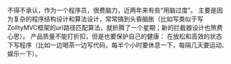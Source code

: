 不得不承认，作为一个程序员，很费脑力，近两年来有些“用脑过度”。 主要是因为复杂的程序结构设计和算法设计，常常搞到头昏脑胀（比如写类似于写ZolltyMVC框架的url路径匹配算法，就折腾了一个星期；新的拦截器设计也煞费心思）。 产品质量不能打折扣，但是也要保护自己的健康： 在放松和高效的状态下写程序（比如一边喝茶一边写代码，每半个小时要休息一下，每隔几天要运动、娱乐一下）。
